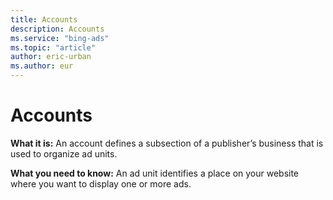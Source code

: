 ```yaml
---
title: Accounts
description: Accounts
ms.service: "bing-ads"
ms.topic: "article"
author: eric-urban
ms.author: eur
---
```


# Accounts

**What it is:** An account defines a subsection of a publisher’s business that is used to organize ad units.

**What you need to know:** An ad unit identifies a place on your website where you want to display one or more ads.



